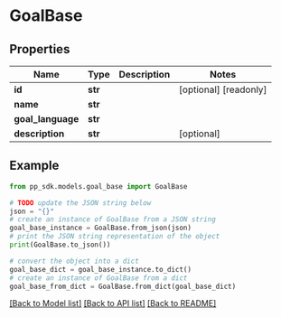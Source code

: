 # GoalBase


## Properties

Name | Type | Description | Notes
------------ | ------------- | ------------- | -------------
**id** | **str** |  | [optional] [readonly] 
**name** | **str** |  | 
**goal_language** | **str** |  | 
**description** | **str** |  | [optional] 

## Example

```python
from pp_sdk.models.goal_base import GoalBase

# TODO update the JSON string below
json = "{}"
# create an instance of GoalBase from a JSON string
goal_base_instance = GoalBase.from_json(json)
# print the JSON string representation of the object
print(GoalBase.to_json())

# convert the object into a dict
goal_base_dict = goal_base_instance.to_dict()
# create an instance of GoalBase from a dict
goal_base_from_dict = GoalBase.from_dict(goal_base_dict)
```
[[Back to Model list]](../README.md#documentation-for-models) [[Back to API list]](../README.md#documentation-for-api-endpoints) [[Back to README]](../README.md)


